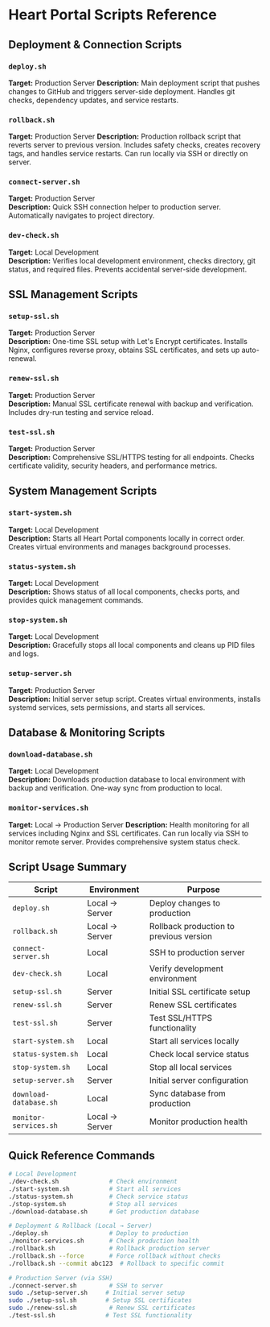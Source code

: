 # Heart Portal Scripts Reference

## Deployment & Connection Scripts

### `deploy.sh`
**Target:** Production Server
**Description:** Main deployment script that pushes changes to GitHub and triggers server-side deployment. Handles git checks, dependency updates, and service restarts.

### `rollback.sh`
**Target:** Production Server
**Description:** Production rollback script that reverts server to previous version. Includes safety checks, creates recovery tags, and handles service restarts. Can run locally via SSH or directly on server.

### `connect-server.sh`  
**Target:** Production Server  
**Description:** Quick SSH connection helper to production server. Automatically navigates to project directory.

### `dev-check.sh`
**Target:** Local Development  
**Description:** Verifies local development environment, checks directory, git status, and required files. Prevents accidental server-side development.

## SSL Management Scripts

### `setup-ssl.sh`
**Target:** Production Server  
**Description:** One-time SSL setup with Let's Encrypt certificates. Installs Nginx, configures reverse proxy, obtains SSL certificates, and sets up auto-renewal.

### `renew-ssl.sh`
**Target:** Production Server  
**Description:** Manual SSL certificate renewal with backup and verification. Includes dry-run testing and service reload.

### `test-ssl.sh`
**Target:** Production Server  
**Description:** Comprehensive SSL/HTTPS testing for all endpoints. Checks certificate validity, security headers, and performance metrics.

## System Management Scripts

### `start-system.sh`
**Target:** Local Development  
**Description:** Starts all Heart Portal components locally in correct order. Creates virtual environments and manages background processes.

### `status-system.sh`
**Target:** Local Development  
**Description:** Shows status of all local components, checks ports, and provides quick management commands.

### `stop-system.sh`
**Target:** Local Development  
**Description:** Gracefully stops all local components and cleans up PID files and logs.

### `setup-server.sh`
**Target:** Production Server  
**Description:** Initial server setup script. Creates virtual environments, installs systemd services, sets permissions, and starts all services.

## Database & Monitoring Scripts

### `download-database.sh`
**Target:** Local Development  
**Description:** Downloads production database to local environment with backup and verification. One-way sync from production to local.

### `monitor-services.sh`
**Target:** Local → Production Server
**Description:** Health monitoring for all services including Nginx and SSL certificates. Can run locally via SSH to monitor remote server. Provides comprehensive system status check.

## Script Usage Summary

| Script | Environment | Purpose |
|--------|-------------|---------|
| `deploy.sh` | Local → Server | Deploy changes to production |
| `rollback.sh` | Local → Server | Rollback production to previous version |
| `connect-server.sh` | Local | SSH to production server |
| `dev-check.sh` | Local | Verify development environment |
| `setup-ssl.sh` | Server | Initial SSL certificate setup |
| `renew-ssl.sh` | Server | Renew SSL certificates |
| `test-ssl.sh` | Server | Test SSL/HTTPS functionality |
| `start-system.sh` | Local | Start all services locally |
| `status-system.sh` | Local | Check local service status |
| `stop-system.sh` | Local | Stop all local services |
| `setup-server.sh` | Server | Initial server configuration |
| `download-database.sh` | Local | Sync database from production |
| `monitor-services.sh` | Local → Server | Monitor production health |

## Quick Reference Commands

```bash
# Local Development
./dev-check.sh              # Check environment
./start-system.sh           # Start all services
./status-system.sh          # Check service status
./stop-system.sh            # Stop all services
./download-database.sh      # Get production database

# Deployment & Rollback (Local → Server)
./deploy.sh                 # Deploy to production
./monitor-services.sh       # Check production health
./rollback.sh               # Rollback production server
./rollback.sh --force       # Force rollback without checks
./rollback.sh --commit abc123  # Rollback to specific commit

# Production Server (via SSH)
./connect-server.sh         # SSH to server
sudo ./setup-server.sh     # Initial server setup
sudo ./setup-ssl.sh        # Setup SSL certificates
sudo ./renew-ssl.sh         # Renew SSL certificates
./test-ssl.sh              # Test SSL functionality
```